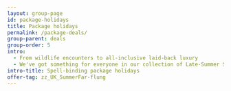 ```yaml
---
layout: group-page
id: package-holidays
title: Package holidays
permalink: /package-deals/
group-parent: deals
group-order: 5
intro:
  - From wildlife encounters to all-inclusive laid-back luxury
  - We've got something for everyone in our collection of Late-Summer Sale package holidays. Find wildlife experiences, multi-stop city tours and five-star resorts with flight options that are perfect for a break from the bustling nine-to-five.
intro-title: Spell-binding package holidays
offer-tag: zz_UK_SummerFar-flung
---
```

